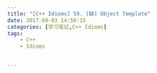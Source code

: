 ```yaml
---
title: "[C++ Idioms] 59. [缺] Object Template"
date: 2017-08-03 14:58:15
categories: [学习笔记,C++ Idioms]
tags:
    - C++
    - Idioms


---
```

